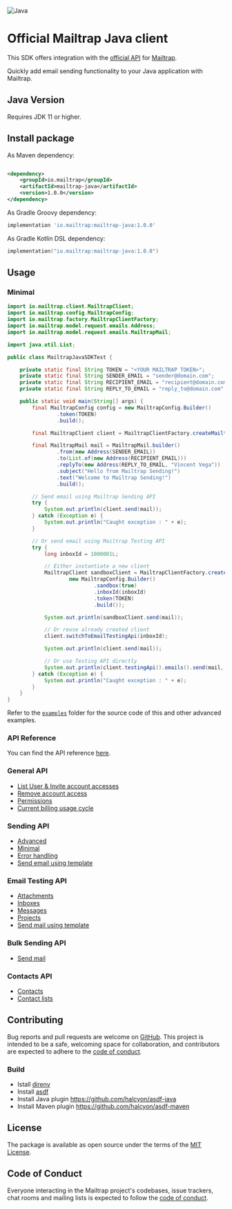 ![Java](https://badgen.net/badge/icon/Java?icon=java&label=)

# Official Mailtrap Java client

This SDK offers integration with the [official API](https://api-docs.mailtrap.io/) for [Mailtrap](https://mailtrap.io).

Quickly add email sending functionality to your Java application with Mailtrap.

## Java Version

Requires JDK 11 or higher.

## Install package

As Maven dependency:

```xml

<dependency>
    <groupId>io.mailtrap</groupId>
    <artifactId>mailtrap-java</artifactId>
    <version>1.0.0</version>
</dependency>
```

As Gradle Groovy dependency:

```groovy
implementation 'io.mailtrap:mailtrap-java:1.0.0'
```

As Gradle Kotlin DSL dependency:

```kotlin
implementation("io.mailtrap:mailtrap-java:1.0.0")
```

## Usage

### Minimal

```java
import io.mailtrap.client.MailtrapClient;
import io.mailtrap.config.MailtrapConfig;
import io.mailtrap.factory.MailtrapClientFactory;
import io.mailtrap.model.request.emails.Address;
import io.mailtrap.model.request.emails.MailtrapMail;

import java.util.List;

public class MailtrapJavaSDKTest {

    private static final String TOKEN = "<YOUR MAILTRAP TOKEN>";
    private static final String SENDER_EMAIL = "sender@domain.com";
    private static final String RECIPIENT_EMAIL = "recipient@domain.com";
    private static final String REPLY_TO_EMAIL = "reply_to@domain.com";

    public static void main(String[] args) {
        final MailtrapConfig config = new MailtrapConfig.Builder()
                .token(TOKEN)
                .build();

        final MailtrapClient client = MailtrapClientFactory.createMailtrapClient(config);

        final MailtrapMail mail = MailtrapMail.builder()
                .from(new Address(SENDER_EMAIL))
                .to(List.of(new Address(RECIPIENT_EMAIL)))
                .replyTo(new Address(REPLY_TO_EMAIL, "Vincent Vega"))
                .subject("Hello from Mailtrap Sending!")
                .text("Welcome to Mailtrap Sending!")
                .build();

        // Send email using Mailtrap Sending API
        try {
            System.out.println(client.send(mail));
        } catch (Exception e) {
            System.out.println("Caught exception : " + e);
        }

        // Or send email using Mailtrap Testing API
        try {
            long inboxId = 1000001L;

            // Either instantiate a new client
            MailtrapClient sandboxClient = MailtrapClientFactory.createMailtrapClient(
                    new MailtrapConfig.Builder()
                            .sandbox(true)
                            .inboxId(inboxId)
                            .token(TOKEN)
                            .build());

            System.out.println(sandboxClient.send(mail));

            // Or reuse already created client
            client.switchToEmailTestingApi(inboxId);

            System.out.println(client.send(mail));

            // Or use Testing API directly
            System.out.println(client.testingApi().emails().send(mail, inboxId));
        } catch (Exception e) {
            System.out.println("Caught exception : " + e);
        }
    }
}
```

Refer to the [`examples`](examples) folder for the source code of this and other advanced examples.

### API Reference

You can find the API reference [here](https://mailtrap.github.io/mailtrap-java/index.html).

### General API

- [List User & Invite account accesses](examples/java/io/mailtrap/examples/general/AccountAccessExample.java)
- [Remove account access](examples/java/io/mailtrap/examples/general/AccountsExample.java)
- [Permissions](examples/java/io/mailtrap/examples/general/PermissionsExample.java)
- [Current billing usage cycle](examples/java/io/mailtrap/examples/general/BillingExample.java)

### Sending API

- [Advanced](examples/java/io/mailtrap/examples/sending/EverythingExample.java)
- [Minimal](examples/java/io/mailtrap/examples/sending/MinimalExample.java)
- [Error handling](examples/java/io/mailtrap/examples/sending/ErrorsExample.java)
- [Send email using template](examples/java/io/mailtrap/examples/sending/TemplateExample.java)

### Email Testing API

- [Attachments](examples/java/io/mailtrap/examples/testing/AttachmentsExample.java)
- [Inboxes](examples/java/io/mailtrap/examples/testing/InboxesExample.java)
- [Messages](examples/java/io/mailtrap/examples/testing/MessagesExample.java)
- [Projects](examples/java/io/mailtrap/examples/testing/ProjectsExample.java)
- [Send mail using template](examples/java/io/mailtrap/examples/testing/EmailExample.java)

### Bulk Sending API

- [Send mail](examples/java/io/mailtrap/examples/bulk/BulkSendExample.java)

### Contacts API

- [Contacts](examples/java/io/mailtrap/examples/contacts/ContactsExample.java)
- [Contact lists](examples/java/io/mailtrap/examples/contactlists/ContactListsExample.java)

## Contributing

Bug reports and pull requests are welcome on [GitHub](https://github.com/mailtrap/mailtrap-java). This project is intended to be a safe, welcoming space for collaboration, and contributors are expected to adhere to the [code of conduct](CODE_OF_CONDUCT.md).

### Build
- Istall [direnv](https://direnv.net/)
- Install [asdf](https://asdf-vm.com/)
- Install Java plugin https://github.com/halcyon/asdf-java
- Install Maven plugin https://github.com/halcyon/asdf-maven

## License

The package is available as open source under the terms of the [MIT License](https://opensource.org/licenses/MIT).

## Code of Conduct

Everyone interacting in the Mailtrap project's codebases, issue trackers, chat rooms and mailing lists is expected to follow the [code of conduct](CODE_OF_CONDUCT.md).
